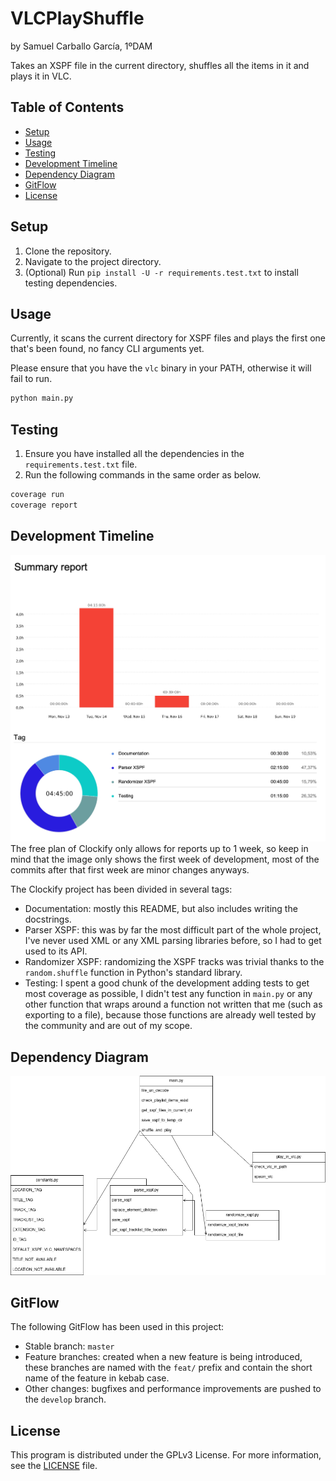 # VLCPlayShuffle

by Samuel Carballo García, 1ºDAM

Takes an XSPF file in the current directory, shuffles all the items in it and plays it in VLC.

## Table of Contents

- [Setup](#setup)
- [Usage](#usage)
- [Testing](#testing)
- [Development Timeline](#development-timeline)
- [Dependency Diagram](#dependency-diagram)
- [GitFlow](#gitflow)
- [License](#license)

## Setup

1. Clone the repository.
2. Navigate to the project directory.
3. (Optional) Run `pip install -U -r requirements.test.txt` to install testing dependencies.

## Usage

Currently, it scans the current directory for XSPF files and plays the first one that's been found, no fancy CLI arguments yet.

Please ensure that you have the `vlc` binary in your PATH, otherwise it will fail to run.
```bash
python main.py
```

## Testing

1. Ensure you have installed all the dependencies in the `requirements.test.txt` file.
2. Run the following commands in the same order as below.
```bash
coverage run
coverage report
```

## Development Timeline
![Clockify timeline image](images/clockify.png)
The free plan of Clockify only allows for reports up to 1 week, so keep in mind that the image only shows the first week of development, most of the commits after that first week are minor changes anyways.

The Clockify project has been divided in several tags:
- Documentation: mostly this README, but also includes writing the docstrings.
- Parser XSPF: this was by far the most difficult part of the whole project, I've never used XML or any XML parsing libraries before, so I had to get used to its API.
- Randomizer XSPF: randomizing the XSPF tracks was trivial thanks to the `random.shuffle` function in Python's standard library.
- Testing: I spent a good chunk of the development adding tests to get most coverage as possible, I didn't test any function in `main.py` or any other function that wraps around a function not written that me (such as exporting to a file), because those functions are already well tested by the community and are out of my scope.

## Dependency Diagram
![Dependency diagram image](images/VLCPlayShuffle_Diagram.png)

## GitFlow
The following GitFlow has been used in this project:

- Stable branch: `master`
- Feature branches: created when a new feature is being introduced, these branches are named with the `feat/` prefix and contain the short name of the feature in kebab case.
- Other changes: bugfixes and performance improvements are pushed to the `develop` branch.

## License

This program is distributed under the GPLv3 License. For more information, see the [LICENSE](LICENSE) file.
